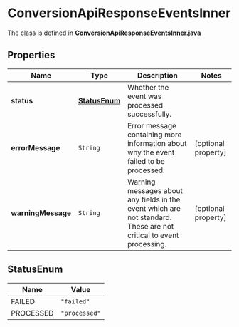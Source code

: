 

# ConversionApiResponseEventsInner

The class is defined in **[ConversionApiResponseEventsInner.java](../../src/main/java/org/openapitools/model/ConversionApiResponseEventsInner.java)**

## Properties

Name | Type | Description | Notes
------------ | ------------- | ------------- | -------------
**status** | [**StatusEnum**](#StatusEnum) | Whether the event was processed successfully. | 
**errorMessage** | `String` | Error message containing more information about why the event failed to be processed. |  [optional property]
**warningMessage** | `String` | Warning messages about any fields in the event which are not standard. These are not critical to event processing. |  [optional property]

## StatusEnum

Name | Value
---- | -----
FAILED | `"failed"`
PROCESSED | `"processed"`




